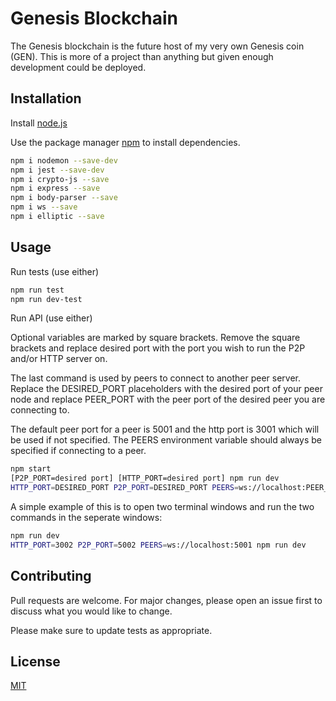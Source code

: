 # Genesis Blockchain

The Genesis blockchain is the future host of my very own Genesis coin (GEN). This is more of a project than anything but given enough development could be deployed.

## Installation

Install [node.js](https://nodejs.org/en/)

Use the package manager [npm](https://www.npmjs.com/) to install dependencies.

```bash
npm i nodemon --save-dev
npm i jest --save-dev
npm i crypto-js --save
npm i express --save
npm i body-parser --save
npm i ws --save
npm i elliptic --save
```

## Usage

Run tests (use either)

```bash
npm run test
npm run dev-test
```

Run API (use either)

Optional variables are marked by square brackets. Remove the square brackets and replace desired port with the port you wish to run the P2P and/or HTTP server on.

The last command is used by peers to connect to another peer server. Replace the DESIRED_PORT placeholders with the desired port of your peer node and replace PEER_PORT with the peer port of the desired peer you are connecting to.

The default peer port for a peer is 5001 and the http port is 3001 which will be used if not specified. The PEERS environment variable should always be specified if connecting to a peer.

```bash
npm start
[P2P_PORT=desired port] [HTTP_PORT=desired port] npm run dev
HTTP_PORT=DESIRED_PORT P2P_PORT=DESIRED_PORT PEERS=ws://localhost:PEER_PORT npm run dev
```

A simple example of this is to open two terminal windows and run the two commands in the seperate windows:
```bash
npm run dev
HTTP_PORT=3002 P2P_PORT=5002 PEERS=ws://localhost:5001 npm run dev
```

## Contributing
Pull requests are welcome. For major changes, please open an issue first to discuss what you would like to change.

Please make sure to update tests as appropriate.

## License
[MIT](https://choosealicense.com/licenses/mit/)

